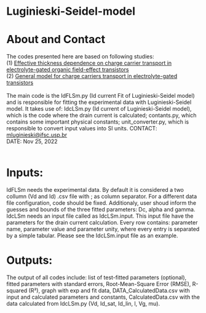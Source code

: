 # Luginieski-Seidel-model

# About and Contact
The codes presented here are based on following studies:<br />
(1) [Effective thickness dependence on charge carrier transport in electrolyte-gated organic field-effect transistors](http://repositorio.utfpr.edu.br/jspui/handle/1/27497)<br />
(2) [General model for charge carriers transport in electrolyte-gated transistors](https://arxiv.org/abs/2211.09266)<br />
<br />
The main code is the IdFLSm.py (Id current Fit of Luginieski-Seidel model) and is responsible for fitting the experimental data with Luginieski-Seidel model. It takes use of: IdcLSm.py (Id current of Luginieski-Seidel model), which is the code where the drain current is calculated; contants.py, which contains some important physical constants; unit_converter.py, which is responsible to convert input values into SI units.
CONTACT: mluginieski@ifsc.usp.br<br />
DATE: Nov 25, 2022 
<br /><br />
# Inputs:
IdFLSm needs the experimental data. By default it is considered a two collumn (Vd and Id) .csv file with ; as column separator. For a different data file configuration, code should be fixed. Additionaly, user shoud inform the guesses and bounds of the three fitted parameters: Dc, alpha and gamma.
<br /> IdcLSm needs an input file called as IdcLSm.input. This input file have the parameters for the drain current calculation. Every row contains: parameter name, parameter value and parameter unity, where every entry is separated by a simple tabular. Please see the IdcLSm.input file as an example.

# Outputs:
The output of all codes include: list of test-fitted parameters (optional), fitted parameters with standard errors, Root-Mean-Square Error (RMSE), R-squared (R²), graph with exp and fit data, DATA_CalculatedData.csv with input and calculated parameters and constants, CalculatedData.csv with the data calculated from IdcLSm.py (Vd, Id_sat, Id_lin, l, Vg, mu).


